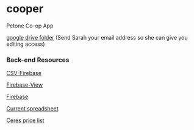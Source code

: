 # cooper
Petone Co-op App

[google drive folder](https://drive.google.com/folderview?id=0BzzPde2Zi5HDRDE1RWxhQ1RPNG8&usp=sharing) (Send Sarah your email address so she can give you editing access)

### Back-end Resources

[CSV-Firebase](https://github.com/sarah-arrrgh/csv-firebase)

[Firebase-View](https://github.com/sarah-arrrgh/firebase-view)

[Firebase](https://ceres-price-list.firebaseio.com/Ceres)

[Current spreadsheet](https://docs.google.com/spreadsheets/d/1D9rz6NT2h0dbnLdekZOh5yrjYQlDPNLlIXjDGGTwugI/edit?usp=sharing)

[Ceres price list](https://docs.google.com/spreadsheets/d/1Sc0a25vUBJXkr9ATmkMCNnAlJoMLuCVvhTL-gL8rlWQ/edit?usp=sharing)
